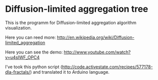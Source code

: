 Diffusion-limited aggregation tree
========

This is the programm for Diffusion-limited aggregation algorithm visualization.

Here you can reed more: http://en.wikipedia.org/wiki/Diffusion-limited_aggregation

Here you can see the demo: http://www.youtube.com/watch?v=u4sIWF_OPC4

I've took this python script (http://code.activestate.com/recipes/577178-dla-fractals/) and translated it to Arduino language.
